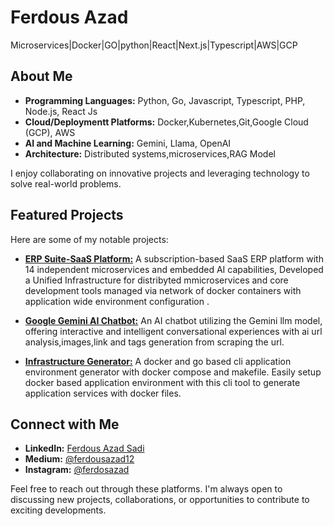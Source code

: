 # Ferdous Azad
Microservices|Docker|GO|python|React|Next.js|Typescript|AWS|GCP


## About Me
- **Programming Languages:** Python, Go, Javascript, Typescript, PHP, Node.js, React Js
- **Cloud/Deploymentt Platforms:** Docker,Kubernetes,Git,Google Cloud (GCP), AWS
- **AI and Machine Learning:** Gemini, Llama, OpenAI
- **Architecture:** Distributed systems,microservices,RAG Model


I enjoy collaborating on innovative projects and leveraging technology to solve real-world problems.

## Featured Projects

Here are some of my notable projects:

- **[ERP Suite-SaaS Platform:](https://github.com/azad25/erp-suite-infrastructure)** A subscription-based SaaS ERP platform with 14 independent microservices and embedded AI capabilities, Developed a Unified Infrastructure for distribyted mmicroservices and core development tools managed via network of docker containers with application wide environment configuration .

- **[Google Gemini AI Chatbot:](https://github.com/azad25/erp-suite-infrastructure)** An AI chatbot utilizing the Gemini llm model, offering interactive and intelligent conversational experiences with ai url analysis,images,link and tags generation from scraping the url.

-  **[Infrastructure Generator:](https://github.com/azad25/erp-suite-infrastructure)** A docker and go based cli application environment generator with docker compose and makefile. Easily setup docker based application environment with this cli tool to generate application services with docker files.

## Connect with Me

- **LinkedIn:** [Ferdous Azad Sadi](https://www.linkedin.com/in/ferdous-azad-sadi-8b392385)
- **Medium:** [@ferdousazad12](https://medium.com/@ferdousazad12)
- **Instagram:** [@ferdosazad](https://www.instagram.com/ferdosazad)

Feel free to reach out through these platforms. I'm always open to discussing new projects, collaborations, or opportunities to contribute to exciting developments.
